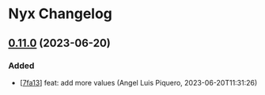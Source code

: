 # Nyx Changelog

## [0.11.0](https://github.com/alpiquero/nyx-test/tag/0.11.0) (2023-06-20)

### Added

* [[7fa13](https://github.com/alpiquero/nyx-test/commit/7fa133e5feceaea39f783377c5aefa1752446ef2)] feat: add more values
 (Angel Luis Piquero, 2023-06-20T11:31:26)


